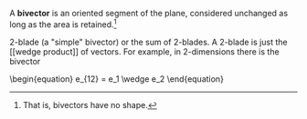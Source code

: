 A **bivector** is an oriented segment of the plane, considered unchanged as long as the area is retained.[^shape]

[^shape]: That is, bivectors have no shape.



2-blade (a "simple" bivector) or the sum of 2-blades. A 2-blade is just the [[wedge product]] of vectors. For example, in 2-dimensions there is the bivector

\begin{equation}
e_{12} = e_1 \wedge e_2
\end{equation}